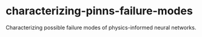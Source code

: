 # characterizing-pinns-failure-modes
Characterizing possible failure modes of physics-informed neural networks.
